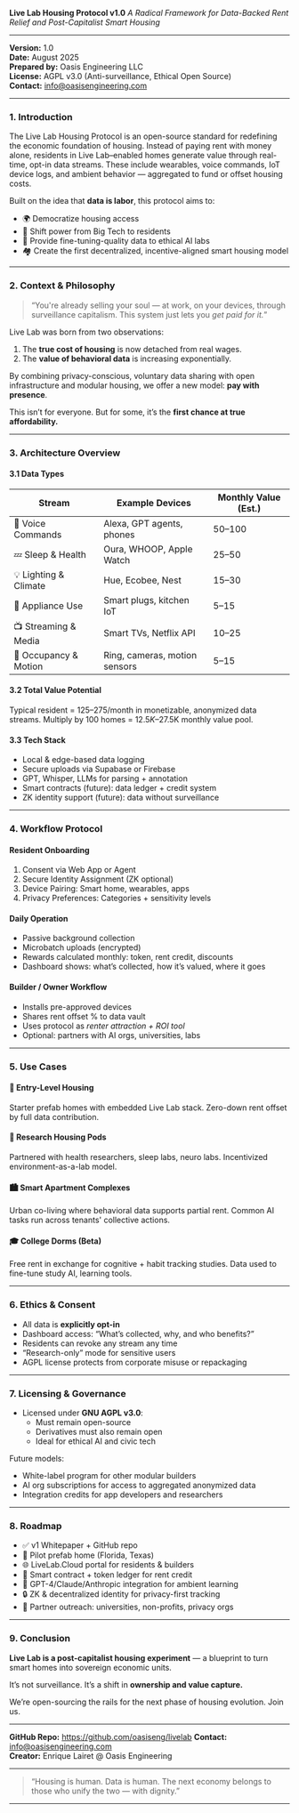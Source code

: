 **Live Lab Housing Protocol v1.0**
*A Radical Framework for Data-Backed Rent Relief and Post-Capitalist Smart Housing*

---

**Version:** 1.0  
**Date:** August 2025  
**Prepared by:** Oasis Engineering LLC  
**License:** AGPL v3.0 (Anti-surveillance, Ethical Open Source)  
**Contact:** info@oasisengineering.com  

---

### 1. Introduction

The Live Lab Housing Protocol is an open-source standard for redefining the economic foundation of housing. Instead of paying rent with money alone, residents in Live Lab–enabled homes generate value through real-time, opt-in data streams. These include wearables, voice commands, IoT device logs, and ambient behavior — aggregated to fund or offset housing costs.

Built on the idea that **data is labor**, this protocol aims to:

- 🌍 Democratize housing access
- 🤝 Shift power from Big Tech to residents
- 🧠 Provide fine-tuning-quality data to ethical AI labs
- 🏘️ Create the first decentralized, incentive-aligned smart housing model

---

### 2. Context & Philosophy

> “You're already selling your soul — at work, on your devices, through surveillance capitalism. This system just lets you *get paid for it.*”

Live Lab was born from two observations:

1. The **true cost of housing** is now detached from real wages.
2. The **value of behavioral data** is increasing exponentially.

By combining privacy-conscious, voluntary data sharing with open infrastructure and modular housing, we offer a new model: **pay with presence**.

This isn’t for everyone. But for some, it’s the **first chance at true affordability.**

---

### 3. Architecture Overview

#### 3.1 Data Types
| Stream | Example Devices | Monthly Value (Est.) |
|--------|------------------|-----------------------|
| 💬 Voice Commands | Alexa, GPT agents, phones | $50–$100 |
| 💤 Sleep & Health | Oura, WHOOP, Apple Watch | $25–$50 |
| 💡 Lighting & Climate | Hue, Ecobee, Nest | $15–$30 |
| 🍳 Appliance Use | Smart plugs, kitchen IoT | $5–$15 |
| 📺 Streaming & Media | Smart TVs, Netflix API | $10–$25 |
| 👣 Occupancy & Motion | Ring, cameras, motion sensors | $5–$15 |

#### 3.2 Total Value Potential
Typical resident = $125–$275/month in monetizable, anonymized data streams. 
Multiply by 100 homes = $12.5K–$27.5K monthly value pool.

#### 3.3 Tech Stack
- Local & edge-based data logging
- Secure uploads via Supabase or Firebase
- GPT, Whisper, LLMs for parsing + annotation
- Smart contracts (future): data ledger + credit system
- ZK identity support (future): data without surveillance

---

### 4. Workflow Protocol

#### Resident Onboarding
1. Consent via Web App or Agent
2. Secure Identity Assignment (ZK optional)
3. Device Pairing: Smart home, wearables, apps
4. Privacy Preferences: Categories + sensitivity levels

#### Daily Operation
- Passive background collection
- Microbatch uploads (encrypted)
- Rewards calculated monthly: token, rent credit, discounts
- Dashboard shows: what’s collected, how it’s valued, where it goes

#### Builder / Owner Workflow
- Installs pre-approved devices
- Shares rent offset % to data vault
- Uses protocol as *renter attraction + ROI tool*
- Optional: partners with AI orgs, universities, labs

---

### 5. Use Cases

#### 🌱 Entry-Level Housing
Starter prefab homes with embedded Live Lab stack. 
Zero-down rent offset by full data contribution.

#### 🧪 Research Housing Pods
Partnered with health researchers, sleep labs, neuro labs.
Incentivized environment-as-a-lab model.

#### 🏙️ Smart Apartment Complexes
Urban co-living where behavioral data supports partial rent.
Common AI tasks run across tenants' collective actions.

#### 🎓 College Dorms (Beta)
Free rent in exchange for cognitive + habit tracking studies.
Data used to fine-tune study AI, learning tools.

---

### 6. Ethics & Consent

- All data is **explicitly opt-in**
- Dashboard access: “What’s collected, why, and who benefits?”
- Residents can revoke any stream any time
- “Research-only” mode for sensitive users
- AGPL license protects from corporate misuse or repackaging

---

### 7. Licensing & Governance

- Licensed under **GNU AGPL v3.0**:
  - Must remain open-source
  - Derivatives must also remain open
  - Ideal for ethical AI and civic tech

Future models:
- White-label program for other modular builders
- AI org subscriptions for access to aggregated anonymized data
- Integration credits for app developers and researchers

---

### 8. Roadmap

- ✅ v1 Whitepaper + GitHub repo
- 🧪 Pilot prefab home (Florida, Texas)
- 🌐 LiveLab.Cloud portal for residents & builders
- 🔗 Smart contract + token ledger for rent credit
- 🧠 GPT-4/Claude/Anthropic integration for ambient learning
- 🔒 ZK & decentralized identity for privacy-first tracking
- 🤝 Partner outreach: universities, non-profits, privacy orgs

---

### 9. Conclusion

**Live Lab is a post-capitalist housing experiment** — a blueprint to turn smart homes into sovereign economic units.

It’s not surveillance. It’s a shift in **ownership and value capture.**

We’re open-sourcing the rails for the next phase of housing evolution. Join us.

---

**GitHub Repo:** https://github.com/oasiseng/livelab 
**Contact:** info@oasisengineering.com  
**Creator:** Enrique Lairet @ Oasis Engineering

---

> “Housing is human. Data is human. The next economy belongs to those who unify the two — with dignity.”

---
